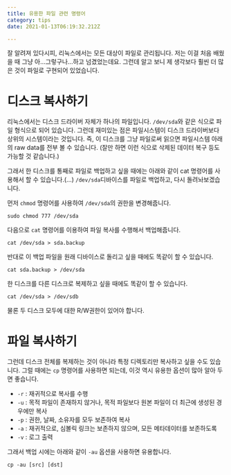 ```yaml
---
title: 유용한 파일 관련 명령어
category: tips
date: 2021-01-13T06:19:32.212Z

---
```


잘 알려져 있다시피, 리눅스에서는 모든 대상이 파일로 관리됩니다. 저는 이걸 처음 배웠을 때 그냥 아...그렇구나...하고 넘겼었는데요. 그런데 알고 보니 제 생각보다 훨씬 더 많은 것이 파일로 구현되어 있었습니다.

# 디스크 복사하기

리눅스에서는 디스크 드라이버 자체가 하나의 파일입니다. `/dev/sda`와 같은 식으로 파일 형식으로 되어 있습니다. 그런데 재미있는 점은 파일시스템이 디스크 드라이버보다 상위의 시스템이라는 것입니다. 즉, 이 디스크를 그냥 파일로써 읽으면 파일시스템 아래의 raw data를 전부 볼 수 있습니다. (잘만 하면 이런 식으로 삭제된 데이터 복구 등도 가능할 것 같습니다.)

그래서 한 디스크를 통째로 파일로 백업하고 싶을 때에는 아래와 같이 cat 명령어를 사용해서 할 수 있습니다.(...) `/dev/sda`디바이스를 파일로 백업하고, 다시 돌려놔보겠습니다.

먼저 `chmod` 명령어를 사용하여 `/dev/sda`의 권한을 변경해줍니다.

```shell
sudo chmod 777 /dev/sda
```

다음으로 `cat` 명령어를 이용하여 파일 복사를 수행해서 백업해줍니다.

```shell
cat /dev/sda > sda.backup
```

반대로 이 백업 파일을 원래 디바이스로 돌리고 싶을 때에도 똑같이 할 수 있습니다.

```shell
cat sda.backup > /dev/sda
```

한 디스크를 다른 디스크로 복제하고 싶을 때에도 똑같이 할 수 있습니다.

```shell
cat /dev/sda > /dev/sdb
```

물론 두 디스크 모두에 대한 R/W권한이 있어야 합니다.

# 파일 복사하기

그런데 디스크 전체를 복제하는 것이 아니라 특정 디렉토리만 복사하고 싶을 수도 있습니다. 그럴 때에는 `cp` 명령어를 사용하면 되는데, 이것 역시 유용한 옵션이 많아 알아 두면 좋습니다.

- `-r` : 재귀적으로 복사를 수행
- `-u` : 목적 파일이 존재하지 않거나, 목적 파일보다 원본 파일이 더 최근에 생성된 경우에만 복사
- `-p` : 권한, 날짜, 소유자를 모두 보존하여 복사
- `-a` : 재귀적으로, 심볼릭 링크는 보존하지 않으며, 모든 메타데이터를 보존하도록
- `-v` : 로그 출력

그래서 백업 시에는 아래와 같이 `-au`  옵션을 사용하면 유용합니다.

```shell
cp -au [src] [dst]
```
